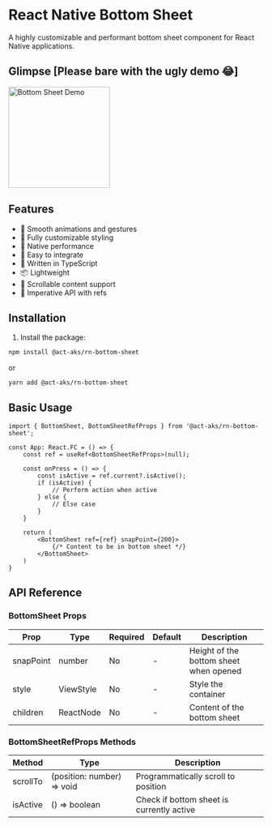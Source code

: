 # React Native Bottom Sheet

A highly customizable and performant bottom sheet component for React Native applications.

## Glimpse [Please bare with the ugly demo 😂]

<img src="./src/assets/demo.gif" width="200" alt="Bottom Sheet Demo"/>

## Features

- 🚀 Smooth animations and gestures
- 🎨 Fully customizable styling
- 📱 Native performance
- 🔧 Easy to integrate
- 💪 Written in TypeScript
- 📦 Lightweight
- 📜 Scrollable content support
- 🎯 Imperative API with refs

## Installation

1. Install the package:

```bash
npm install @act-aks/rn-bottom-sheet
```

or

```
yarn add @act-aks/rn-bottom-sheet
```

## Basic Usage

```
import { BottomSheet, BottomSheetRefProps } from '@act-aks/rn-bottom-sheet';

const App: React.FC = () => {
    const ref = useRef<BottomSheetRefProps>(null);

    const onPress = () => {
        const isActive = ref.current?.isActive();
        if (isActive) {
            // Perform action when active
        } else {
            // Else case
        }
    }

    return (
        <BottomSheet ref={ref} snapPoint={200}>
            {/* Content to be in bottom sheet */}
        </BottomSheet>
    )
}

```

## API Reference

### BottomSheet Props

| Prop      | Type      | Required | Default | Description                            |
| --------- | --------- | -------- | ------- | -------------------------------------- |
| snapPoint | number    | No       | -       | Height of the bottom sheet when opened |
| style     | ViewStyle | No       | -       | Style the container                    |
| children  | ReactNode | No       | -       | Content of the bottom sheet            |

### BottomSheetRefProps Methods

| Method   | Type                       | Description                               |
| -------- | -------------------------- | ----------------------------------------- |
| scrollTo | (position: number) => void | Programmatically scroll to position       |
| isActive | () => boolean              | Check if bottom sheet is currently active |
